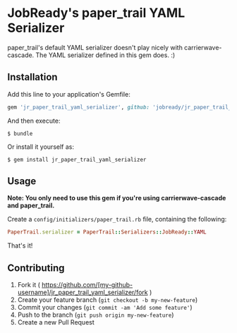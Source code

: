 # JobReady's paper_trail YAML Serializer

paper_trail's default YAML serializer doesn't play nicely with
carrierwave-cascade. The YAML serializer defined in this gem
does. :)

## Installation

Add this line to your application's Gemfile:

```ruby
gem 'jr_paper_trail_yaml_serializer', github: 'jobready/jr_paper_trail_yaml_serializer'
```

And then execute:

    $ bundle

Or install it yourself as:

    $ gem install jr_paper_trail_yaml_serializer

## Usage

**Note: You only need to use this gem if you're using carrierwave-cascade and
paper_trail.**

Create a `config/initializers/paper_trail.rb` file, containing the following:

```ruby
PaperTrail.serializer = PaperTrail::Serializers::JobReady::YAML
```

That's it!

## Contributing

1. Fork it ( https://github.com/[my-github-username]/jr_paper_trail_yaml_serializer/fork )
2. Create your feature branch (`git checkout -b my-new-feature`)
3. Commit your changes (`git commit -am 'Add some feature'`)
4. Push to the branch (`git push origin my-new-feature`)
5. Create a new Pull Request
